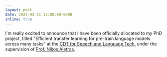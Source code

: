 ```yaml
---
layout: post
date: 2023-03-31 12:00:00-0000
inline: true
---
```


I'm really excited to announce that I have been officially allocated to my PhD project, titled "Efficient transfer learning for pre-train language models across many tasks" at the [CDT for Speech and Language Tech.](https://slt-cdt.sheffield.ac.uk/home) under the supervision of [Prof. Nikos Aletras](https://nikosaletras.com/).